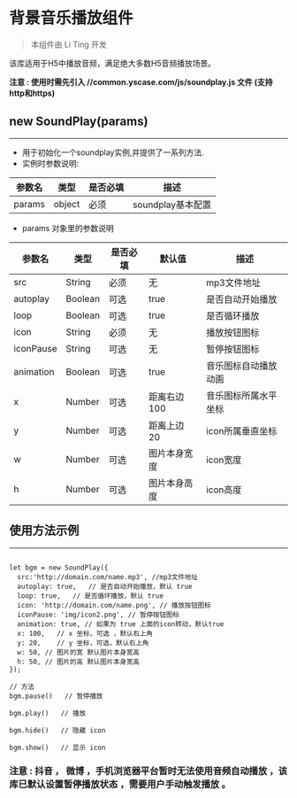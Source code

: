 # 背景音乐播放组件

> 本组件由 Li Ting 开发

该库适用于H5中播放音频，满足绝大多数H5音频播放场景。

**注意 : 使用时需先引入 //common.yscase.com/js/soundplay.js 文件 (支持http和https)**

## new SoundPlay(params)

------

* 用于初始化一个soundplay实例,并提供了一系列方法.
* 实例时参数说明:

| 参数名 | 类型   | 是否必填 | 描述              |
| ------ | ------ | -------- | ----------------- |
| params | object | 必须     | soundplay基本配置 |

* params 对象里的参数说明

| 参数名    | 类型    | 是否必填 | 默认值       | 描述                 |
| --------- | ------- | -------- | ------------ | -------------------- |
| src       | String  | 必须     | 无           | mp3文件地址          |
| autoplay  | Boolean | 可选     | true         | 是否自动开始播放     |
| loop      | Boolean | 可选     | true         | 是否循环播放         |
| icon      | String  | 必须     | 无           | 播放按钮图标         |
| iconPause | String  | 可选     | 无           | 暂停按钮图标         |
| animation | Boolean | 可选     | true         | 音乐图标自动播放动画 |
| x         | Number  | 可选     | 距离右边 100 | 音乐图标所属水平坐标 |
| y         | Number  | 可选     | 距离上边 20  | icon所属垂直坐标     |
| w         | Number  | 可选     | 图片本身宽度 | icon宽度             |
| h         | Number  | 可选     | 图片本身高度 | icon高度             |



## 使用方法示例

------

```

let bgm = new SoundPlay({
  src:'http://domain.com/name.mp3', //mp3文件地址
  autoplay: true,   // 是否自动开始播放，默认 true
  loop: true,   // 是否循环播放，默认 true
  icon: 'http://domain.com/name.png', // 播放按钮图标
  iconPause: 'img/icon2.png', // 暂停按钮图标 
  animation: true, // 如果为 true 上面的icon转动，默认true 
  x: 100,   // x 坐标，可选 ，默认右上角
  y: 20,    // y 坐标，可选，默认右上角
  w: 50, // 图片的宽 默认图片本身宽高
  h: 50, // 图片的高 默认图片本身宽高
});

// 方法
bgm.pause()   // 暂停播放

bgm.play()   // 播放

bgm.hide()   // 隐藏 icon

bgm.show()   // 显示 icon
```

### 注意 : 抖音 ， 微博 ，手机浏览器平台暂时无法使用音频自动播放 ，该库已默认设置暂停播放状态 ，需要用户手动触发播放 。